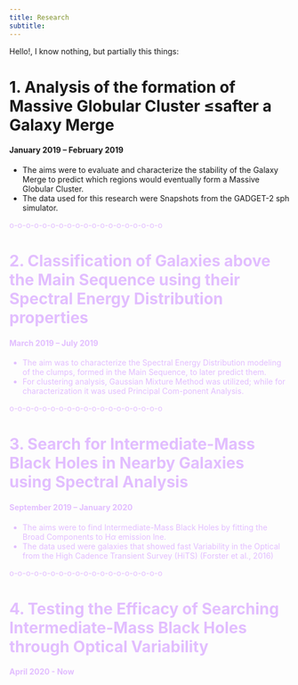 ```yaml
---
title: Research
subtitle: 
---
```



Hello!, I know nothing, but partially this things:

# 1. Analysis of the formation of Massive Globular Cluster ≤safter a Galaxy Merge
#### January 2019 – February 2019
- The aims were to evaluate and characterize the stability of the Galaxy Merge to predict which regions would eventually form a Massive Globular Cluster.
- The data used for this research were Snapshots from the GADGET-2 sph simulator.
                
<font color=#E2BEFF> o-o-o-o-o-o-o-o-o-o-o-o-o-o-o-o-o-o-o <font>
            
# 2. Classification of Galaxies above the Main Sequence using their Spectral Energy Distribution properties
#### March 2019 – July 2019
- The aim was to characterize the Spectral Energy Distribution modeling of the clumps, formed in the Main Sequence, to later predict them.
- For clustering analysis, Gaussian Mixture Method was utilized; while for characterization it was used Principal Com-ponent Analysis.

<font color=#E2BEFF> o-o-o-o-o-o-o-o-o-o-o-o-o-o-o-o-o-o-o <font>

# 3. Search for Intermediate-Mass Black Holes in Nearby Galaxies using Spectral Analysis
#### September 2019 – January 2020
- The aims were to find Intermediate-Mass Black Holes by fitting the Broad Components to H$\alpha$ emission lne.
- The data used were galaxies that showed fast Variability in the Optical from the High Cadence Transient Survey (HiTS) (Forster et al., 2016)
 
 <font color=#E2BEFF> o-o-o-o-o-o-o-o-o-o-o-o-o-o-o-o-o-o-o <font>
           
# 4. Testing the Efficacy of Searching Intermediate-Mass Black Holes through Optical Variability 
#### April 2020 - Now
